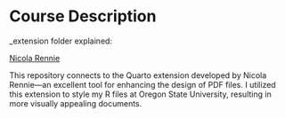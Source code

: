 # Course Description


_extension folder explained: 

[Nicola Rennie](https://github.com/nrennie/PrettyPDF/tree/main)

This repository connects to the Quarto extension developed by Nicola Rennie—an excellent tool for enhancing the design of PDF files. I utilized this extension to style my R files at Oregon State University, resulting in more visually appealing documents.


